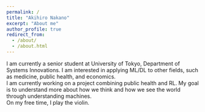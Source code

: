 ```yaml
---
permalink: /
title: "Akihiro Nakano"
excerpt: "About me"
author_profile: true
redirect_from:
  - /about/
  - /about.html
---
```

I am currently a senior student at University of Tokyo, Department of Systems Innovations. I am interested in applying ML/DL to other fields, such as medicine, public health, and economics. <br>
I am currently working on a project combining public health and RL. My goal is to understand more about how we think and how we see the world through understanding machines. <br>
On my free time, I play the violin.
